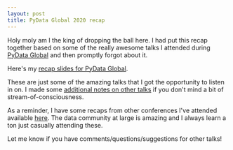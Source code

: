 ```yaml
---
layout: post
title: PyData Global 2020 recap
---
```


Holy moly am I the king of dropping the ball here.  I had put this recap together based on some of the really awesome talks I attended during [PyData Global](https://global.pydata.org/) and then promptly forgot about it.

Here's my [recap slides for PyData Global](https://docs.google.com/presentation/d/1Rje4ruHZstCB1SqpYn0Hg1GFkd7tMKZ_3ZTczcUFw8k/edit?usp=sharing).

These are just some of the amazing talks that I got the opportunity to listen in on.  I made some [additional notes on other talks](https://docs.google.com/document/d/1FoY2CUfI_wdq495N_zFKioxLRM66yBLlctJEUpE35pk/edit?usp=sharing) if you don't mind a bit of stream-of-consciousness.

As a reminder, I have some recaps from other conferences I've attended available [here](https://drive.google.com/drive/folders/1lAVDNU0lskdH4M7UzxwGjHw8KlspLFCv?usp=sharing).  The data community at large is amazing and I always learn a ton just casually attending these.

Let me know if you have comments/questions/suggestions for other talks! 